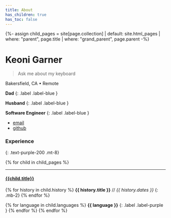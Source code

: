 ```yaml
---
title: About
has_children: true
has_toc: false
---
```

{%- assign child_pages = site[page.collection]
 | default: site.html_pages
 | where: "parent", page.title
 | where: "grand_parent", page.parent -%}

# Keoni Garner
> Ask me about my keyboard

Bakersfield, CA • Remote

**Dad**
{: .label .label-blue }

**Husband**
{: .label .label-blue }

**Software Engineer**
{: .label .label-blue }

- [email](mailto:keoni_garner@yahoo.com)
- [github](https://github.com/ObiWanKeoni)
<a href="mailto:keoni_garner@yahoo.com">
  <i class="fa fa-envelope"></i>
</a>

### Experience
{: .text-purple-200 .mt-8}

{% for child in child_pages %}
- - -
#### [{{child.title}}]({{child.url}})

{% for history in child.history %}
**{{ history.title }}** // _{{ history.dates }}_
{: .mb-2}
{% endfor %}

{% for language in child.languages %}
**{{ language }}**
{: .label .label-purple }
{% endfor %}
{% endfor %}